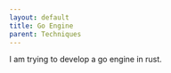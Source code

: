 ```yaml
---
layout: default
title: Go Engine
parent: Techniques
---
```


I am trying to develop a go engine in rust.